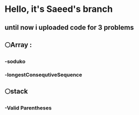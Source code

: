 # Hello, it's Saeed's branch

## until now i uploaded code for 3 problems
##  🌕Array :
###   -soduko
###   -longestConsequtiveSequence
##  🌕stack
###   -Valid Parentheses
